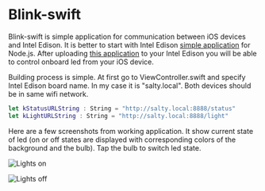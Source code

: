 # Blink-swift

Blink-swift is simple application for communication between iOS devices and Intel Edison. It is better to start with Intel Edison [simple application](https://github.com/snyuryev/Blink-edison) for Node.js. After uploading [this application](https://github.com/snyuryev/Blink-edison) to your Intel Edison you will be able to control onboard led from your iOS device.

Building process is simple. At first go to ViewController.swift and specify Intel Edison board name. In my case it is "salty.local". Both devices should be in same wifi network. 

```swift
let kStatusURLString : String = "http://salty.local:8888/status"
let kLightURLString : String = "http://salty.local:8888/light"
```

Here are a few screenshots from working application. It show current state of led (on or off states are displayed with corresponding colors of the background and the bulb). Tap the bulb to switch led state.

![Lights on](https://raw.githubusercontent.com/snyuryev/Blink-swift/master/light-on.jpg)

![Lights off](https://raw.githubusercontent.com/snyuryev/Blink-swift/master/light-off.jpg)

